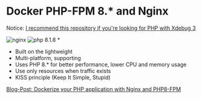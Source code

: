 # Docker PHP-FPM 8.* and Nginx

Notice: [I recommend this repository if you're looking for PHP with Xdebug 3](https://github.com/IshtarStar/docker-compose-nginx-phpfpm-xdebug-mariadb)

![nginx](https://img.shields.io/badge/nginx-brightgreen.svg)
![php 8.1.8](https://img.shields.io/badge/php-fpm-brightgreen.svg)
* 
* Built on the lightweight
* Multi-platform, supporting
* Uses PHP 8.* for better performance, lower CPU and memory usage
* Use only resources when traffic exists
* KISS principle (Keep It Simple, Stupid)

[Blog-Post: Dockerize your PHP application with Nginx and PHP8-FPM](https://marcit.eu/en/2021/04/28/dockerize-webserver-nginx-php8/)

